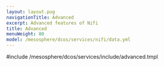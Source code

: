 ```yaml
---
layout: layout.pug
navigationTitle: Advanced
excerpt: Advanced features of Nifi
title: Advanced
menuWeight: 80
model: /mesosphere/dcos/services/nifi/data.yml
---
```


#include /mesosphere/dcos/services/include/advanced.tmpl

